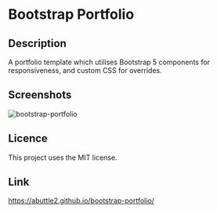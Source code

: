 # Bootstrap Portfolio

## Description

A portfolio template which utilises Bootstrap 5 components for responsiveness, and custom CSS for overrides.

## Screenshots

![bootstrap-portfolio](https://user-images.githubusercontent.com/32392106/207184557-f03d9ba3-1396-4430-b7a4-3fff76e41b5f.png)

## Licence

This project uses the MIT license.

## Link

https://abuttle2.github.io/bootstrap-portfolio/
